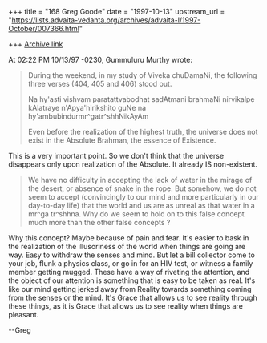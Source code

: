 +++
title = "168 Greg Goode"
date = "1997-10-13"
upstream_url = "https://lists.advaita-vedanta.org/archives/advaita-l/1997-October/007366.html"

+++
[Archive link](https://lists.advaita-vedanta.org/archives/advaita-l/1997-October/007366.html)

At 02:22 PM 10/13/97 -0230, Gummuluru Murthy wrote:

>During the weekend, in my study of Viveka chuDamaNi, the
>following three verses (404, 405 and 406) stood out.
>
>Na hy'asti vishvam paratattvabodhat
>sadAtmani brahmaNi nirvikalpe
>kAlatraye n'Apya'hirikshito guNe
>na hy'ambubindurmr^gatr^shhNikAyAm
>
>Even before the realization of the highest truth, the universe does not
>exist in the Absolute Brahman, the essence of Existence.

This is a very important point.  So we don't think that the universe
disappears only upon realization of the Absolute.  It already IS
non-existent.

>We have no difficulty in accepting the lack of water in the mirage of the
>desert, or absence of snake in the rope. But somehow, we do not seem to
>accept (convincingly to our mind and more particularly in our day-to-day
>life) that the world and us are as unreal as that water in a mr^ga
>tr^shhna. Why do we seem to hold on to this false concept much more than
>the other false concepts ?

Why this concept?  Maybe because of pain and fear.  It's easier to bask in
the realization of the illusoriness of the world when things are going are
way.  Easy to withdraw the senses and mind.  But let a bill collector come
to your job, flunk a physics class, or go in for an HIV test, or witness a
family member getting mugged.  These have a way of riveting the attention,
and the object of our attention is something that is easy to be taken
as real.  It's like our mind getting jerked away from Reality towards
something coming from the senses or the mind.  It's Grace that allows us to
see reality through these things, as it is Grace that allows us to see
reality when things are pleasant.

--Greg

